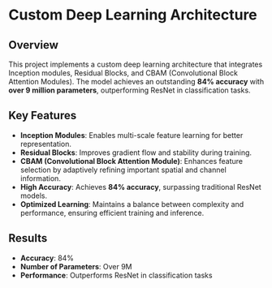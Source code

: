 # Custom Deep Learning Architecture

## Overview
This project implements a custom deep learning architecture that integrates Inception modules, Residual Blocks, and CBAM (Convolutional Block Attention Modules). The model achieves an outstanding **84% accuracy** with **over 9 million parameters**, outperforming ResNet in classification tasks.

## Key Features
- **Inception Modules**: Enables multi-scale feature learning for better representation.
- **Residual Blocks**: Improves gradient flow and stability during training.
- **CBAM (Convolutional Block Attention Module)**: Enhances feature selection by adaptively refining important spatial and channel information.
- **High Accuracy**: Achieves **84% accuracy**, surpassing traditional ResNet models.
- **Optimized Learning**: Maintains a balance between complexity and performance, ensuring efficient training and inference.

## Results
- **Accuracy**: 84%
- **Number of Parameters**: Over 9M
- **Performance**: Outperforms ResNet in classification tasks
